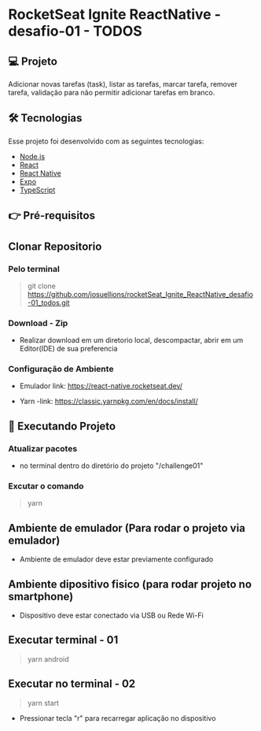 # RocketSeat Ignite ReactNative - desafio-01 - TODOS

## 💻 Projeto

Adicionar novas tarefas (task), listar as tarefas, marcar tarefa, remover tarefa,
validação para não permitir adicionar tarefas em branco.

## 🛠 Tecnologias

Esse projeto foi desenvolvido com as seguintes tecnologias:

- [Node.js](https://nodejs.org/en/)
- [React](https://reactjs.org)
- [React Native](https://facebook.github.io/react-native/)
- [Expo](https://expo.io/)
- [TypeScript](https://www.typescriptlang.org/)

## 👉 Pré-requisitos

## Clonar Repositorio

### Pelo terminal

> git clone https://github.com/josuellions/rocketSeat_Ignite_ReactNative_desafio-01_todos.git

### Download - Zip

- Realizar download em um diretorio local, descompactar, abrir em um Editor(IDE) de sua preferencia

### Configuração de Ambiente

- Emulador
  link: https://react-native.rocketseat.dev/

- Yarn
  -link: https://classic.yarnpkg.com/en/docs/install/

## 🎲 Executando Projeto

### Atualizar pacotes

- no terminal dentro do diretório do projeto "/challenge01"

### Excutar o comando

> yarn

## Ambiente de emulador (Para rodar o projeto via emulador)

- Ambiente de emulador deve estar previamente configurado

## Ambiente dipositivo fisico (para rodar projeto no smartphone)

- Dispositivo deve estar conectado via USB ou Rede Wi-Fi

## Executar terminal - 01

> yarn android

## Executar no terminal - 02

> yarn start

- Pressionar tecla "r" para recarregar aplicação no dispositivo
